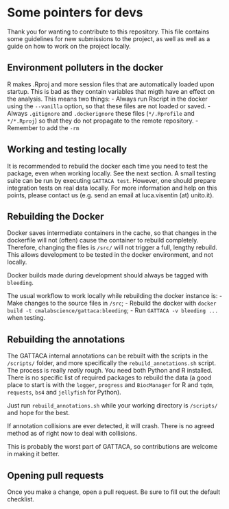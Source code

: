 # Some pointers for devs

Thank you for wanting to contribute to this repository. This file contains some guidelines for new submissions to the project, as well as well as a guide on how to work on the project locally.

## Environment polluters in the docker
R makes .Rproj and more session files that are automatically loaded upon startup. This is bad as they contain variables that migth have an effect on the analysis. This means two things:
    - Always run Rscript in the docker using the `--vanilla` option, so that these files are not loaded or saved.
    - Always `.gitignore` and `.dockerignore` these files (`*/.Rprofile` and `*/*.Rproj`) so that they do not propagate to the remote repository.
    - Remember to add the `-rm`

## Working and testing locally
It is recommended to rebuild the docker each time you need to test the package, even when working locally. See the next section.
A small testing suite can be run by executing `GATTACA test`. However, one should prepare integration tests on real data locally. For more information and help on this points, please contact us (e.g. send an email at luca.visentin (at) unito.it).

## Rebuilding the Docker
Docker saves intermediate containers in the cache, so that changes in the dockerfile will not (often) cause the container to rebuild completely.
Therefore, changing the files is `/src/` will not trigger a full, lengthy rebuild.
This allows development to be tested in the docker environment, and not locally.

Docker builds made during development should always be tagged with `bleeding`.

The usual workflow to work locally while rebuilding the docker instance is:
    - Make changes to the source files in `/src`;
    - Rebuild the docker with `docker build -t cmalabscience/gattaca:bleeding`;
    - Run `GATTACA -v bleeding ...` when testing.

## Rebuilding the annotations
The GATTACA internal annotations can be rebuilt with the scripts in the `/scripts/`
folder, and more specifically the `rebuild_annotations.sh` script. The process is
really *really* rough. You need both Python and R installed. There is no specific
list of required packages to rebuild the data (a good place to start is with the
`logger`, `progress` and `BiocManager` for R and `tqdm`, `requests`, `bs4` and
`jellyfish` for Python).

Just run `rebuild_annotations.sh` while your working directory is `/scripts/` and
hope for the best.

If annotation collisions are ever detected, it will crash. There is no agreed
method as of right now to deal with collisions.

This is probably the worst part of GATTACA, so contributions are welcome in making it better.

## Opening pull requests
Once you make a change, open a pull request. Be sure to fill out the default checklist.
